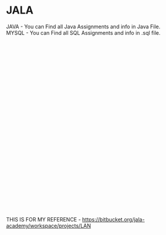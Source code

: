 # JALA
JAVA - You can Find all Java Assignments and info in Java File.   <br>
MYSQL - You can Find all SQL Assignments and info in .sql file.


<br><br><br><br><br><br><br><br><br><br><br><br><br><br><br><br><br><br><br><br><br><br><br><br><br><br><br><br>
THIS IS FOR MY REFERENCE - https://bitbucket.org/jala-academy/workspace/projects/LAN
